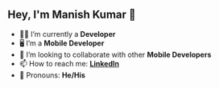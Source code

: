 ## Hey, I'm Manish Kumar 👋

<!--
**ANONYMOUS609/ANONYMOUS609** is a ✨ _special_ ✨ repository because its `README.md` (this file) appears on your GitHub profile.  

Here are some ideas to get you started: -->

- 👨‍🎓 I’m currently a **Developer**
- 🖥 I’m a **Mobile Developer**
- 🤝 I’m looking to collaborate with other **Mobile Developers**
- 📫 How to reach me: **[LinkedIn](https://www.linkedin.com/in/manish-kumar-a1a2321b3)**
- 🧑 Pronouns: **He/His**

